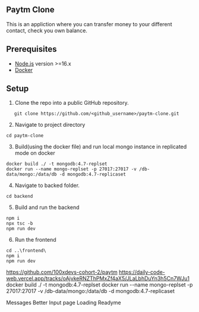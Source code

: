 ## Paytm Clone
This is an appliction where you can transfer money to your different contact, check you own balance.

## Prerequisites

 - [Node.js](https://nodejs.org/en) version >=16.x
 - [Docker](https://www.docker.com/get-started/)


## Setup

1. Clone the repo into a public GitHub repository.
```
   git clone https://github.com/<github_username>/paytm-clone.git
```

2. Navigate to project directory
```
cd paytm-clone
```
3. Build(using the docker file) and run local mongo instance in replicated mode on docker
```
docker build ./ -t mongodb:4.7-replset
docker run --name mongo-replset -p 27017:27017 -v /db-data/mongo:/data/db -d mongodb:4.7-replicaset
```
4. Navigate to backed folder.
```
cd backend
```
5. Build and run the backend
```
npm i
npx tsc -b
npm run dev
```
6. Run the frontend
```
cd ..\frontend\
npm i
npm run dev
```


https://github.com/100xdevs-cohort-2/paytm
https://daily-code-web.vercel.app/tracks/oAjvkeRNZThPMxZf4aX5/JLaLbhDuYn3h5Cn7WJu1
docker build ./ -t mongodb:4.7-replset
docker run --name mongo-replset -p 27017:27017 -v /db-data/mongo:/data/db -d mongodb:4.7-replicaset

Messages
Better Input page
Loading
Readyme

